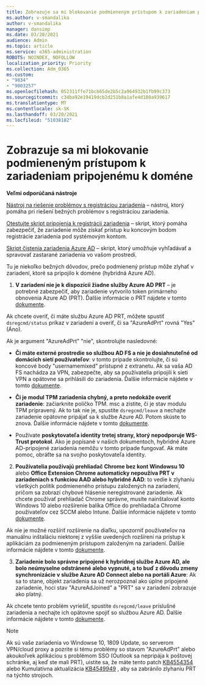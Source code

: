```yaml
---
title: Zobrazuje sa mi blokovanie podmieneným prístupom k zariadeniam pripojenému k doméne
ms.author: v-smandalika
author: v-smandalika
manager: dansimp
ms.date: 03/20/2021
audience: Admin
ms.topic: article
ms.service: o365-administration
ROBOTS: NOINDEX, NOFOLLOW
localization_priority: Priority
ms.collection: Adm_O365
ms.custom:
- "9834"
- "9003257"
ms.openlocfilehash: 052311ffe71bcb65de2b5c2a964932b1fb99c373
ms.sourcegitcommit: c34ba92e19419dcb2d251b8a1afe4d180a939617
ms.translationtype: MT
ms.contentlocale: sk-SK
ms.lasthandoff: 03/20/2021
ms.locfileid: "51038102"
---
```

# <a name="im-getting-blocked-by-conditional-access-with-domain-joined-device"></a>Zobrazuje sa mi blokovanie podmieneným prístupom k zariadeniam pripojenému k doméne

**Veľmi odporúčaná nástroje**

[Nástroj na riešenie problémov s registráciou zariadenia](https://docs.microsoft.com/samples/azure-samples/dsregtool/dsregtool/) – nástroj, ktorý pomáha pri riešení bežných problémov s registráciou zariadenia.

[Otestujte skript pripojenia k registrácii zariadenia](https://docs.microsoft.com/samples/azure-samples/testdeviceregconnectivity/testdeviceregconnectivity/) – skript, ktorý pomáha zabezpečiť, že zariadenie môže získať prístup ku koncovým bodom registrácie zariadenia pod systémovým kontom.

[Skript čistenia zariadenia Azure AD](https://github.com/mzmaili/AzureADDeviceCleanup) – skript, ktorý umožňuje vyhľadávať a spravovať zastarané zariadenia vo vašom prostredí.

Tu je niekoľko bežných dôvodov, prečo podmienený prístup môže zlyhať v zariadení, ktoré sa pripojilo k doméne (hybridná Azure AD).

1. **V zariadení nie je k dispozícii žiadne služby Azure AD PRT** – je potrebné zabezpečiť, aby zariadenie vytvorilo token primárneho obnovenia Azure AD (PRT). Ďalšie informácie o PRT nájdete v tomto [dokumente](https://docs.microsoft.com/azure/active-directory/devices/concept-primary-refresh-token).

Ak chcete overiť, či máte službu Azure AD PRT, môžete spustiť `dsregcmd/status` príkaz v zariadení a overiť, či sa "AzureAdPrt" rovná "Yes" (Áno).

Ak je argument "AzureAdPrt" "nie", skontrolujte nasledovné:

- **Či máte externé prostredie so službou AD FS a nie je dosiahnuteľné od domácich sietí používateľov**: v tomto prípade skontrolujte, či sú koncové body "usernamemixed" prístupné z extranetu. Ak sa vaša AD FS nachádza za VPN, zabezpečte, aby sa používatelia pripojili k sieti VPN a opätovne sa prihlásili do zariadenia. Ďalšie informácie nájdete v tomto [dokumente](https://docs.microsoft.com/azure/active-directory/devices/hybrid-azuread-join-federated-domains).

- **Či je modul TPM zariadenia chybný, a preto nedokáže overiť zariadenie**: začiarknite políčko TPM. msc a zistite, či je stav modulu TPM pripravený. Ak to tak nie je, spustite `dsregcmd/leave` a nechajte zariadenie opätovne pripájať sa k službe Azure AD. Potom skúste to znova. Ďalšie informácie nájdete v tomto [dokumente](https://docs.microsoft.com/azure/active-directory/devices/troubleshoot-device-dsregcmd#sso-state).

- Používate **poskytovateľa identity tretej strany, ktorý nepodporuje WS-Trust protokol**. Ako je popísané v našich dokumentoch, hybridné Azure AD-pripojené zariadenia nemôžu v tomto prípade fungovať. Ak máte pomoc, obráťte sa na svojho poskytovateľa identity.

2. **Používatelia používajú prehliadač Chrome bez kont Windowsu 10** alebo **Office Extension Chrome automaticky nepoužíva PRT v zariadeniach s funkciou AAD alebo hybridné AAD**: to vedie k zlyhaniu všetkých politík podmieneného prístupu založených na zariadení, pričom sa zobrazí chybové hlásenie neregistrované zariadenie. Ak chcete používať prehliadač Chrome správne, musíte nainštalovať konto Windows 10 alebo rozšírenie balíka Office do prehliadača Chrome používateľov cez SCCM alebo Intune. Ďalšie informácie nájdete v tomto [dokumente](https://docs.microsoft.com/azure/active-directory/conditional-access/concept-conditional-access-conditions#chrome-support).

Ak nie je možné rozšíriť rozšírenie na diaľku, upozorniť používateľov na manuálnu inštaláciu niektorej z vyššie uvedených rozšírení na prístup k aplikáciám za podmieneným prístupom založeným na zariadení. Ďalšie informácie nájdete v tomto [dokumente](https://docs.microsoft.com/azure/active-directory/conditional-access/require-managed-devices#prerequisites).

3. **Zariadenie bolo správne pripojené k hybridnej službe Azure AD, ale bolo neúmyselne odstránené alebo vypnuté, a to buď z dôvodu zmeny synchronizácie v službe Azure AD Connect alebo na portáli Azure**: Ak sa to stane, objekt zariadenia sa už nerozpoznal ako úplne pripojené zariadenie, hoci stav "AzureAdJoined" a "PRT" sa v zariadení zobrazuje ako platný.

Ak chcete tento problém vyriešiť, spustite `dsregcmd/leave` príslušné zariadenia a nechajte ich opätovne spojiť so službou Azure AD. Ďalšie informácie nájdete v tomto [dokumente](https://docs.microsoft.com/azure/active-directory/devices/faq#q-why-do-my-users-see-an-error-message-saying-your-organization-has-deleted-the-device-or-your-organization-has-disabled-the-device-on-their-windows-10-devices).

> [!NOTE]
> Ak sú vaše zariadenia vo Windowse 10, 1809 Update, so serverom VPN/cloud proxy a pozrite si tému problémy so stavom "AzureAdPrt" alebo akoukoľvek aplikáciou s problémom SSO (Outlook sa nepripája k poštovej schránke, aj keď ste mali PRT), uistite sa, že máte tento patch [KB4554354](https://support.microsoft.com/topic/march-30-2020-kb4554354-os-build-17763-1132-deaba49b-4b29-55b9-caee-3e2d87dd75a2) alebo Kumulatívna aktualizácia [KB4549949](https://support.microsoft.com/topic/april-14-2020-kb4549949-os-build-17763-1158-76d9a3af-b20b-8996-bd4d-7b50c505fda6) , aby sa zabránilo zlyhaniu PRT na týchto strojoch.

















